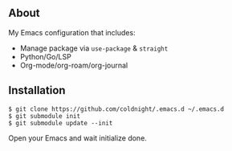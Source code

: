 ## About

My Emacs configuration that includes:

- Manage package via `use-package` & `straight`
- Python/Go/LSP
- Org-mode/org-roam/org-journal

## Installation

```shell
$ git clone https://github.com/coldnight/.emacs.d ~/.emacs.d
$ git submodule init
$ git submodule update --init
```

Open your Emacs and wait initialize done.
